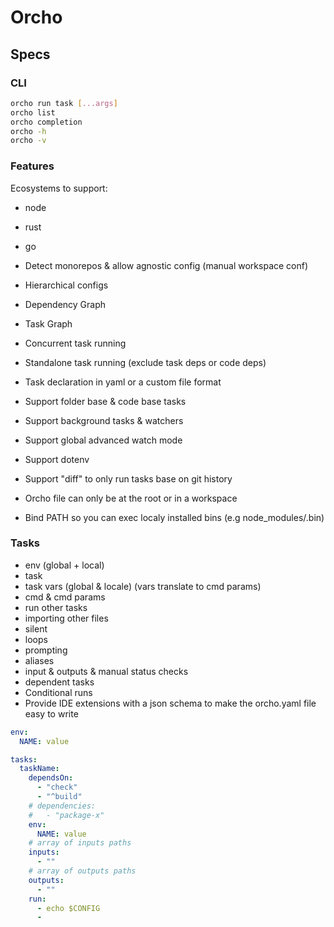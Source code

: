 # Orcho

## Specs

### CLI

```sh
orcho run task [...args]
orcho list
orcho completion
orcho -h
orcho -v
```

### Features

Ecosystems to support:

- node
- rust
- go

- Detect monorepos & allow agnostic config (manual workspace conf)
- Hierarchical configs
- Dependency Graph
- Task Graph
- Concurrent task running
- Standalone task running (exclude task deps or code deps)
- Task declaration in yaml or a custom file format
- Support folder base & code base tasks
- Support background tasks & watchers
- Support global advanced watch mode
- Support dotenv
- Support "diff" to only run tasks base on git history
- Orcho file can only be at the root or in a workspace
- Bind PATH so you can exec localy installed bins (e.g node_modules/.bin)

### Tasks

- env (global + local)
- task
- task vars (global & locale) (vars translate to cmd params)
- cmd & cmd params
- run other tasks
- importing other files
- silent
- loops
- prompting
- aliases
- input & outputs & manual status checks
- dependent tasks
- Conditional runs
- Provide IDE extensions with a json schema to make the orcho.yaml file easy to write

```yml
env:
  NAME: value

tasks:
  taskName:
    dependsOn:
      - "check"
      - "^build"
    # dependencies:
    #   - "package-x"
    env:
      NAME: value
    # array of inputs paths
    inputs:
      - ""
    # array of outputs paths
    outputs:
      - ""
    run:
      - echo $CONFIG
      - 
```
